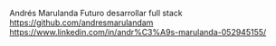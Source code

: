 Andrés Marulanda
Futuro desarrollar full stack
https://github.com/andresmarulandam
https://www.linkedin.com/in/andr%C3%A9s-marulanda-052945155/
